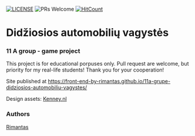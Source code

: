 [![LICENSE](https://img.shields.io/badge/license-MIT-blue.svg?style=flat-square)](https://github.com/belauzas/HTML5-website-template/blob/master/LICENSE.md)
![PRs Welcome](https://img.shields.io/badge/PRs-welcome-brightgreen.svg)
[![HitCount](http://hits.dwyl.com/front-end-by-rimantas/11a-grupe-didziosios-automobiliu-vagystes.svg)](http://hits.dwyl.com/front-end-by-rimantas/11a-grupe-didziosios-automobiliu-vagystes)

# Didžiosios automobilių vagystės
### 11 A group - game project

This project is for educational porpuses only. Pull request are welcome, but priority for my real-life students! Thank you for your cooperation!

Site published at https://front-end-by-rimantas.github.io/11a-grupe-didziosios-automobiliu-vagystes/

Design assets: [Kenney.nl](https://kenney.nl/assets/racing-pack)

### Authors
[Rimantas](https://github.com/belauzas)
